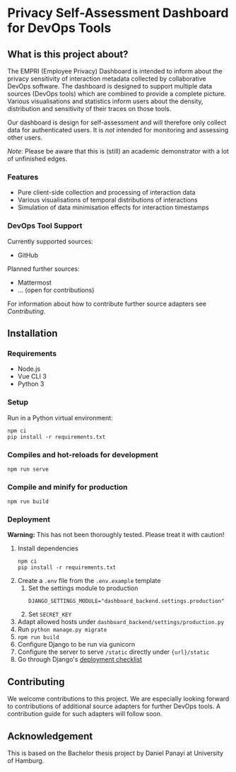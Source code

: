# Privacy Self-Assessment Dashboard for DevOps Tools

## What is this project about?

The EMPRI (Employee Privacy) Dashboard is intended to inform about the privacy sensitivity of interaction metadata collected by collaborative DevOps software.
The dashboard is designed to support multiple data sources (DevOps tools) which are combined to provide a complete picture.
Various visualisations and statistics inform users about the density, distribution and sensitivity of their traces on those tools.

Our dashboard is design for self-assessment and will therefore only collect data for authenticated users.
It is _not_ intended for monitoring and assessing other users.

_Note_: Please be aware that this is (still) an academic demonstrator with a lot of unfinished edges.


### Features

- Pure client-side collection and processing of interaction data
- Various visualisations of temporal distributions of interactions
- Simulation of data minimisation effects for interaction timestamps

### DevOps Tool Support

Currently supported sources:

- GitHub

Planned further sources:

- Mattermost
- … (open for contributions)

For information about how to contribute further source adapters see _Contributing_.

## Installation

### Requirements

- Node.js 
- Vue CLI 3
- Python 3

### Setup

Run in a Python virtual environment:
```
npm ci
pip install -r requirements.txt
```

### Compiles and hot-reloads for development
```
npm run serve
```

### Compile and minify for production
```
npm run build
```

### Deployment

**Warning:** This has not been thoroughly tested. Please treat it with caution!

1. Install dependencies
    ```
    npm ci
    pip install -r requirements.txt
    ```
2. Create a `.env` file from the `.env.example` template
    1. Set the settings module to production
        ```
        DJANGO_SETTINGS_MODULE="dashboard_backend.settings.production"
        ```
    2. Set `SECRET_KEY`
3. Adapt allowed hosts under `dashboard_backend/settings/production.py`
4. Run `python manage.py migrate`
5. `npm run build`
6. Configure Django to be run via gunicorn
7. Configure the server to serve `/static` directly under `{url}/static`
8. Go through Django's [deployment checklist](https://docs.djangoproject.com/en/3.2/howto/deployment/checklist/)

## Contributing

We welcome contributions to this project.
We are especially looking forward to contributions of additional source adapters for further DevOps tools.
A contribution guide for such adapters will follow soon.

## Acknowledgement

This is based on the Bachelor thesis project by Daniel Panayi at University of Hamburg.
